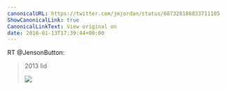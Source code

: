 ```yaml
---
canonicalURL: https://twitter.com/jmjordan/status/687328186833711105
ShowCanonicalLink: true
CanonicalLinkText: View original on
date: 2016-01-13T17:39:44+00:00
---
```

RT @JensonButton:
> 2013 lid 
> 
> ![](/images/687297271365545985-CYnFNidWkAAcULE.jpg)